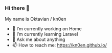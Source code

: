 ### Hi there 👋

My name is Oktavian / kn0en 

- 🔭 I’m currently working on Home
- 🌱 I’m currently learning Laravel
- 💬 Ask me about anything
- 📫 How to reach me: https://kn0en.github.io/

